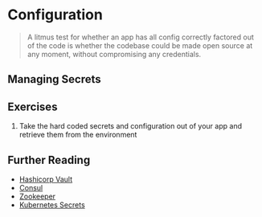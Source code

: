 # Configuration

> A litmus test for whether an app has all config correctly factored out of the code is whether the codebase could be made open source at any moment, without compromising any credentials.

## Managing Secrets

## Exercises

1. Take the hard coded secrets and configuration out of your app and retrieve them from the environment

## Further Reading

* [Hashicorp Vault](https://www.vaultproject.io/)
* [Consul](https://www.consul.io/)
* [Zookeeper](https://zookeeper.apache.org/)
* [Kubernetes Secrets](https://kubernetes.io/docs/concepts/configuration/secret/)
